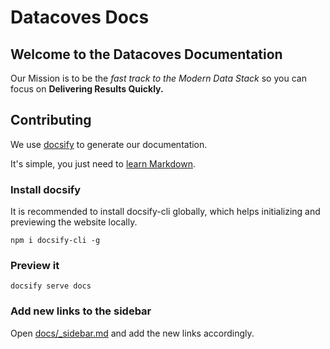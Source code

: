 # Datacoves Docs

## Welcome to the Datacoves Documentation

Our Mission is to be the _fast track to the Modern Data Stack_ so you can focus on **Delivering Results Quickly.**

## Contributing

We use [docsify](https://docsify.js.org/) to generate our documentation.

It's simple, you just need to [learn Markdown](https://jhildenbiddle.github.io/docsify-themeable/#/markdown).

### Install docsify

It is recommended to install docsify-cli globally, which helps initializing and previewing the website locally.

```shell
npm i docsify-cli -g
```

### Preview it

```shell
docsify serve docs
```

### Add new links to the sidebar

Open [docs/\_sidebar.md](docs/_sidebar.md) and add the new links accordingly.
